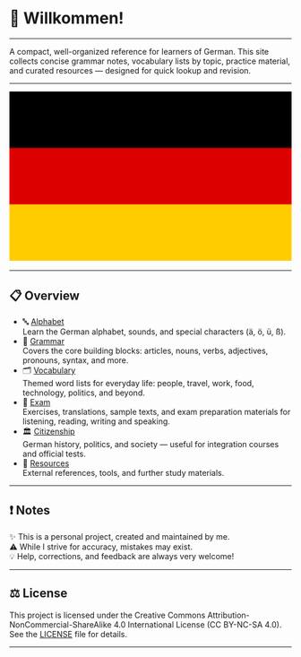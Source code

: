 # 👋 Willkommen!

---

A compact, well-organized reference for learners of German. This site collects concise grammar notes, vocabulary lists by topic, practice material, and curated resources — designed for quick lookup and revision.

---

![German Flag](assets/images/flag-full.svg)

---

## 📋 Overview

- 🔤 [Alphabet](alphabet/README.md)  
  Learn the German alphabet, sounds, and special characters (ä, ö, ü, ß).
- 🧩 [Grammar](grammar/README.md)  
  Covers the core building blocks: articles, nouns, verbs, adjectives, pronouns, syntax, and more.
- 🗂️ [Vocabulary](vocabulary/README.md)  
  Themed word lists for everyday life: people, travel, work, food, technology, politics, and beyond.
- 📝 [Exam](exam/README.md)  
  Exercises, translations, sample texts, and exam preparation materials for listening, reading, writing and speaking.
- 🏛️ [Citizenship](citizenship/README.md)  
  German history, politics, and society — useful for integration courses and official tests.
- 🔗 [Resources](resources/README.md)  
  External references, tools, and further study materials.

---

## ❗ Notes

✨ This is a personal project, created and maintained by me.  
⚠️ While I strive for accuracy, mistakes may exist.  
💡 Help, corrections, and feedback are always very welcome!

---

## ⚖️ License
This project is licensed under the Creative Commons Attribution-NonCommercial-ShareAlike 4.0 International License (CC BY-NC-SA 4.0).  
See the [LICENSE](https://github.com/Tsimpliarakis/German-Cheat-Sheet/?tab=License-1-ov-file#readme) file for details.

---